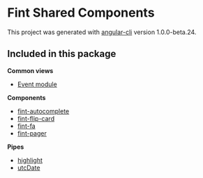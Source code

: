 # Fint Shared Components #

This project was generated with [angular-cli](https://github.com/angular/angular-cli) version 1.0.0-beta.24.

## Included in this package ##

**Common views**

* [Event module](./src/app/events/README.md)

**Components**

* [fint-autocomplete](./src/app/shared/autocomplete/README.md)
* [fint-flip-card](./src/app/shared/flip-card/README.md)
* [fint-fa](./src/app/shared/fontawesome/README.md)
* [fint-pager](./src/app/shared/pager/README.md)

**Pipes**

* [highlight](./src/app/shared/pipes/README.md)
* [utcDate](./src/app/shared/pipes/README.md)
